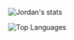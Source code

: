 ![Jordan's stats](https://github-readme-stats.vercel.app/api?username=jsicherman&show_icons=true)

![Top Languages](https://github-readme-stats.vercel.app/api/top-langs/?username=jsicherman&hide=html&layout=compact)

